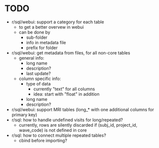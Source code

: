 # TODO

  * r/sql/webui: support a category for each table
    * to get a better overvew in webui
    * can be done by 
      * sub-folder
      * info in metadata file
      * prefix for folder
  * r/sql/webui: get metadata from files, for all non-core tables
    * general info:
      * long name
      * description?
      * last update?
    * column specific info:
      * type of data
        * currently "text" for all columns
        * idea: start with "float" in addition
      * long name
      * description?
  * r/sql/webui: support MRI tables (long_* with one additional columns for primary key)
  * r/sql: how to handle undefined visits for long/repeated?
    * currently, rows are silently discarded if (subj_id, project_id, wave_code) is not defined in core
  * r/sql: how to connect multiple repeated tables?
    * cbind before importing?

